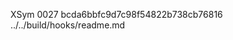 XSym
0027
bcda6bbfc9d7c98f54822b738cb76816
../../build/hooks/readme.md
                                                                                                                                                                                                                                                                                                                                                                                                                                                                                                                                                                                                                                                                                                                                                                                                                                                                                                                                                                                                                                    